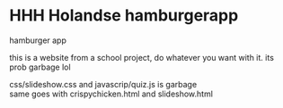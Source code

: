 # HHH Holandse hamburgerapp
hamburger app

this is a website from a school project, do whatever you want with it.
its prob garbage lol

css/slideshow.css and javascrip/quiz.js is garbage
<br>
same goes with crispychicken.html and slideshow.html
